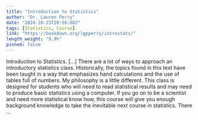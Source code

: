 ```yaml
---
title: "Introduction to Statistics"
author: "Dr. Lauren Perry"
date: "2024-10-23T20:58:08Z"
tags: [Statistics, Course]
link: "https://bookdown.org/lgpperry/introstats/"
length_weight: "9.9%"
pinned: false
---
```


Introduction to Statistics. [...] There are a lot of ways to approach an introductory statistics class. Historically, the topics found in this text have been taught in a way that emphasizes hand calculations and the use of tables full of numbers. My philosophy is a little different. This class is designed for students who will need to read statistical results and may need to produce basic statistics using a computer. If you go on to be a scientist and need more statistical know how, this course will give you enough background knowledge to take the inevitable next course in statistics. There ...
